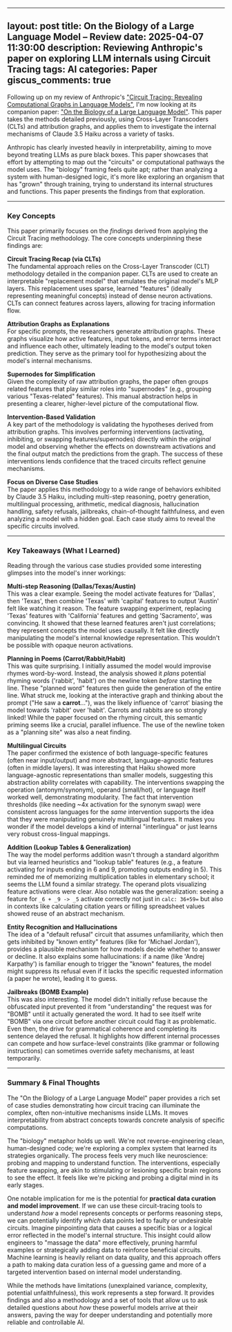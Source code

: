  ---
layout: post
title: On the Biology of a Large Language Model – Review
date: 2025-04-07 11:30:00
description: Reviewing Anthropic's paper on exploring LLM internals using Circuit Tracing
tags: AI
categories: Paper
giscus_comments: true
---

Following up on my review of Anthropic's ["Circuit Tracing: Revealing Computational Graphs in Language Models"](https://transformer-circuits.pub/2025/attribution-graphs/methods.html), I'm now looking at its companion paper: ["On the Biology of a Large Language Model"](https://transformer-circuits.pub/2025/attribution-graphs/biology.html). This paper takes the methods detailed previously, using Cross-Layer Transcoders (CLTs) and attribution graphs, and applies them to investigate the internal mechanisms of Claude 3.5 Haiku across a variety of tasks.

Anthropic has clearly invested heavily in interpretability, aiming to move beyond treating LLMs as pure black boxes. This paper showcases that effort by attempting to map out the "circuits" or computational pathways the model uses. The "biology" framing feels quite apt; rather than analyzing a system with human-designed logic, it's more like exploring an organism that has "grown" through training, trying to understand its internal structures and functions. This paper presents the findings from that exploration.

---

### Key Concepts

This paper primarily focuses on the *findings* derived from applying the Circuit Tracing methodology. The core concepts underpinning these findings are:

**Circuit Tracing Recap (via CLTs)**  
The fundamental approach relies on the Cross-Layer Transcoder (CLT) methodology detailed in the companion paper. CLTs are used to create an interpretable "replacement model" that emulates the original model's MLP layers. This replacement uses sparse, learned "features" (ideally representing meaningful concepts) instead of dense neuron activations. CLTs can connect features across layers, allowing for tracing information flow.

**Attribution Graphs as Explanations**  
For specific prompts, the researchers generate attribution graphs. These graphs visualize how active features, input tokens, and error terms interact and influence each other, ultimately leading to the model's output token prediction. They serve as the primary tool for hypothesizing about the model's internal mechanisms.

**Supernodes for Simplification**  
Given the complexity of raw attribution graphs, the paper often groups related features that play similar roles into "supernodes" (e.g., grouping various "Texas-related" features). This manual abstraction helps in presenting a clearer, higher-level picture of the computational flow.

**Intervention-Based Validation**  
A key part of the methodology is validating the hypotheses derived from attribution graphs. This involves performing interventions (activating, inhibiting, or swapping features/supernodes) directly within the *original* model and observing whether the effects on downstream activations and the final output match the predictions from the graph. The success of these interventions lends confidence that the traced circuits reflect genuine mechanisms.

**Focus on Diverse Case Studies**  
The paper applies this methodology to a wide range of behaviors exhibited by Claude 3.5 Haiku, including multi-step reasoning, poetry generation, multilingual processing, arithmetic, medical diagnosis, hallucination handling, safety refusals, jailbreaks, chain-of-thought faithfulness, and even analyzing a model with a hidden goal. Each case study aims to reveal the specific circuits involved.

---

### Key Takeaways (What I Learned)

Reading through the various case studies provided some interesting glimpses into the model's inner workings:

**Multi-step Reasoning (Dallas/Texas/Austin)**  
This was a clear example. Seeing the model activate features for 'Dallas', then 'Texas', then combine 'Texas' with 'capital' features to output 'Austin' felt like watching it reason. The feature swapping experiment, replacing 'Texas' features with 'California' features and getting 'Sacramento', was convincing. It showed that these learned features aren't just correlations; they represent concepts the model uses causally. It felt like directly manipulating the model's internal knowledge representation. This wouldn't be possible with opaque neuron activations.

**Planning in Poems (Carrot/Rabbit/Habit)**  
This was quite surprising. I initially assumed the model would improvise rhymes word-by-word. Instead, the analysis showed it *plans* potential rhyming words ('rabbit', 'habit') on the newline token *before* starting the line. These "planned word" features then guide the generation of the entire line. What struck me, looking at the interactive graph and thinking about the prompt ("He saw a **carrot**..."), was the likely influence of 'carrot' biasing the model towards 'rabbit' over 'habit'. Carrots and rabbits are so strongly linked! While the paper focused on the rhyming circuit, this semantic priming seems like a crucial, parallel influence. The use of the newline token as a "planning site" was also a neat finding.

**Multilingual Circuits**  
The paper confirmed the existence of both language-specific features (often near input/output) and more abstract, language-agnostic features (often in middle layers). It was interesting that Haiku showed more language-agnostic representations than smaller models, suggesting this abstraction ability correlates with capability. The interventions swapping the operation (antonym/synonym), operand (small/hot), or language itself worked well, demonstrating modularity. The fact that intervention thresholds (like needing ~4x activation for the synonym swap) were consistent across languages for the *same* intervention supports the idea that they were manipulating genuinely multilingual features. It makes you wonder if the model develops a kind of internal "interlingua" or just learns very robust cross-lingual mappings.

**Addition (Lookup Tables & Generalization)**  
The way the model performs addition wasn't through a standard algorithm but via learned heuristics and "lookup table" features (e.g., a feature activating for inputs ending in 6 and 9, promoting outputs ending in 5). This reminded me of memorizing multiplication tables in elementary school; it seems the LLM found a similar strategy. The operand plots visualizing feature activations were clear. Also notable was the generalization: seeing a feature for `_6 + _9 -> _5` activate correctly not just in `calc: 36+59=` but also in contexts like calculating citation years or filling spreadsheet values showed reuse of an abstract mechanism.

**Entity Recognition and Hallucinations**  
The idea of a "default refusal" circuit that assumes unfamiliarity, which then gets inhibited by "known entity" features (like for 'Michael Jordan'), provides a plausible mechanism for how models decide whether to answer or decline. It also explains some hallucinations: if a name (like 'Andrej Karpathy') is familiar enough to trigger the "known" features, the model might suppress its refusal even if it lacks the specific requested information (a paper he wrote), leading it to guess.

**Jailbreaks (BOMB Example)**  
This was also interesting. The model didn't initially refuse because the obfuscated input prevented it from "understanding" the request was for "BOMB" until it actually generated the word. It had to see itself write "BOMB" via one circuit before another circuit could flag it as problematic. Even then, the drive for grammatical coherence and completing its sentence delayed the refusal. It highlights how different internal processes can compete and how surface-level constraints (like grammar or following instructions) can sometimes override safety mechanisms, at least temporarily.

---

### Summary & Final Thoughts
The "On the Biology of a Large Language Model" paper provides a rich set of case studies demonstrating how circuit tracing can illuminate the complex, often non-intuitive mechanisms inside LLMs. It moves interpretability from abstract concepts towards concrete analysis of specific computations.

The "biology" metaphor holds up well. We're not reverse-engineering clean, human-designed code; we're exploring a complex system that learned its strategies organically. The process feels very much like neuroscience: probing and mapping to understand function. The interventions, especially feature swapping, are akin to stimulating or lesioning specific brain regions to see the effect. It feels like we're picking and probing a digital mind in its early stages.

One notable implication for me is the potential for **practical data curation and model improvement**. If we can use these circuit-tracing tools to understand *how* a model represents concepts or performs reasoning steps, we can potentially identify *which* data points led to faulty or undesirable circuits. Imagine pinpointing data that causes a specific bias or a logical error reflected in the model's internal structure. This insight could allow engineers to "massage the data" more effectively, pruning harmful examples or strategically adding data to reinforce beneficial circuits. Machine learning is heavily reliant on data quality, and this approach offers a path to making data curation less of a guessing game and more of a targeted intervention based on internal model understanding.

While the methods have limitations (unexplained variance, complexity, potential unfaithfulness), this work represents a step forward. It provides findings and also a methodology and a set of tools that allow us to ask detailed questions about *how* these powerful models arrive at their answers, paving the way for deeper understanding and potentially more reliable and controllable AI.
